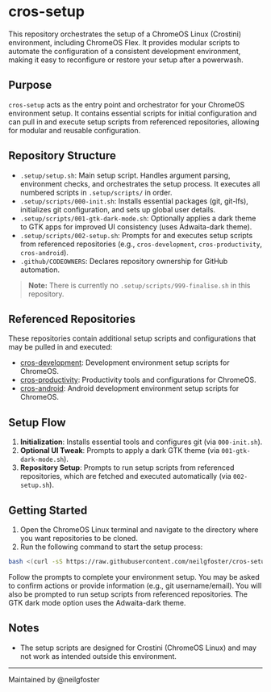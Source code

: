 
# cros-setup

This repository orchestrates the setup of a ChromeOS Linux (Crostini) environment, including ChromeOS Flex. It provides modular scripts to automate the configuration of a consistent development environment, making it easy to reconfigure or restore your setup after a powerwash.

## Purpose

`cros-setup` acts as the entry point and orchestrator for your ChromeOS environment setup. It contains essential scripts for initial configuration and can pull in and execute setup scripts from referenced repositories, allowing for modular and reusable configuration.


## Repository Structure

- `.setup/setup.sh`: Main setup script. Handles argument parsing, environment checks, and orchestrates the setup process. It executes all numbered scripts in `.setup/scripts/` in order.
- `.setup/scripts/000-init.sh`: Installs essential packages (git, git-lfs), initializes git configuration, and sets up global user details.
- `.setup/scripts/001-gtk-dark-mode.sh`: Optionally applies a dark theme to GTK apps for improved UI consistency (uses Adwaita-dark theme).
- `.setup/scripts/002-setup.sh`: Prompts for and executes setup scripts from referenced repositories (e.g., `cros-development`, `cros-productivity`, `cros-android`).
- `.github/CODEOWNERS`: Declares repository ownership for GitHub automation.

> **Note:** There is currently no `.setup/scripts/999-finalise.sh` in this repository.

## Referenced Repositories

These repositories contain additional setup scripts and configurations that may be pulled in and executed:
- [cros-development](https://github.com/neilgfoster/cros-development): Development environment setup scripts for ChromeOS.
- [cros-productivity](https://github.com/neilgfoster/cros-productivity): Productivity tools and configurations for ChromeOS.
- [cros-android](https://github.com/neilgfoster/cros-android): Android development environment setup scripts for ChromeOS.


## Setup Flow

1. **Initialization**: Installs essential tools and configures git (via `000-init.sh`).
2. **Optional UI Tweak**: Prompts to apply a dark GTK theme (via `001-gtk-dark-mode.sh`).
3. **Repository Setup**: Prompts to run setup scripts from referenced repositories, which are fetched and executed automatically (via `002-setup.sh`).


## Getting Started

1. Open the ChromeOS Linux terminal and navigate to the directory where you want repositories to be cloned.
2. Run the following command to start the setup process:

```bash
bash <(curl -sS https://raw.githubusercontent.com/neilgfoster/cros-setup/main/.setup/setup.sh) -o=neilgfoster -r=cros-setup
```


Follow the prompts to complete your environment setup. You may be asked to confirm actions or provide information (e.g., git username/email). You will also be prompted to run setup scripts from referenced repositories. The GTK dark mode option uses the Adwaita-dark theme.

## Notes

- The setup scripts are designed for Crostini (ChromeOS Linux) and may not work as intended outside this environment.

---
Maintained by @neilgfoster